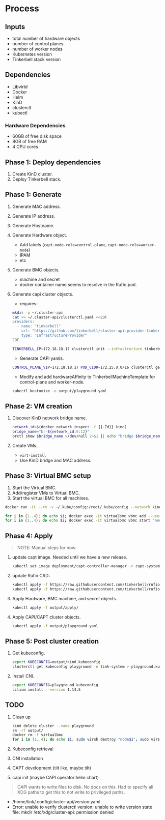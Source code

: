 # Process

## Inputs

* total number of hardware objects
* number of control planes
* number of worker nodes
* Kubernetes version
* Tinkerbell stack version

## Dependencies

* Libvirtd
* Docker
* Helm
* KinD
* clusterctl
* kubectl

### Hardware Dependencies

* 60GB of free disk space
* 8GB of free RAM
* 4 CPU cores

## Phase 1: Deploy dependencies

1. Create KinD cluster.
1. Deploy Tinkerbell stack.

## Phase 1: Generate

1. Generate MAC address.
1. Generate IP address.
1. Generate Hostname.
1. Generate Hardware object.
   * Add labels (`capt-node-role=control-plane`, `capt-node-role=worker-node`)
   * IPAM
   * etc
1. Generate BMC objects.
   * machine and secret
   * docker container name seems to resolve in the Rufio pod.
1. Generate capi cluster objects.
   * requires:

   ```bash
   mkdir -p ~/.cluster-api
   cat >> ~/.cluster-api/clusterctl.yaml <<EOF
   providers:
     - name: "tinkerbell"
       url: "https://github.com/tinkerbell/cluster-api-provider-tinkerbell/releases/v0.4.0/infrastructure-components.yaml"
       type: "InfrastructureProvider"
   EOF

   TINKERBELL_IP=172.18.18.17 clusterctl init --infrastructure tinkerbell
   ```

   * Generate CAPI yamls.

   ```bash
   CONTROL_PLANE_VIP=172.18.18.17 POD_CIDR=172.25.0.0/16 clusterctl generate cluster playground --kubernetes-version v1.23.5 --control-plane-machine-count=1 --worker-machine-count=2 --target-namespace=tink-system --write-to playground.yaml
   ```

   * Modify and add hardwareAffinity to TinkerbellMachineTemplate for control-plane and worker-node.

   ```bash
   kubectl kustomize -o output/playground.yaml
   ```

## Phase 2: VM creation

1. Discover KinD network bridge name.

    ```bash
    network_id=$(docker network inspect -f {{.Id}} kind)
    bridge_name="br-${network_id:0:12}"
    brctl show $bridge_name >/dev/null 2>&1 || echo "bridge $bridge_name does not exist"
    ```

1. Create VMs.
   * `virt-install`
   * Use KinD bridge and MAC address.

## Phase 3: Virtual BMC setup

1. Start the Virtual BMC.
1. Add/register VMs to Virtual BMC.
1. Start the virtual BMC for all machines.

```bash
docker run -it --rm -v ~/.kube/config:/root/.kube/config --network kind -v /var/run/libvirt/libvirt-sock-ro:/var/run/libvirt/libvirt-sock-ro -v /var/run/libvirt/libvirt-sock:/var/run/libvirt/libvirt-sock -v /var/run/docker.sock:/var/run/docker.sock capt-playground

for i in {1..4}; do echo $i; docker exec -it virtualbmc vbmc add --username admin --password password --port "623$i" --no-daemon "node$i"; done
for i in {1..4}; do echo $i; docker exec -it virtualbmc vbmc start "node$i"; done
```

## Phase 4: Apply

> NOTE: Manual steps for now.

1. update capt image. Needed until we have a new release.

   ```bash
   kubectl set image deployment/capt-controller-manager -n capt-system manager=reg.weinstocklabs.com/tinkerbell/capt-amd64:latest
   ```

1. update Rufio CRD:

   ```bash
   kubectl apply -f https://raw.githubusercontent.com/tinkerbell/rufio/main/config/crd/bases/bmc.tinkerbell.org_machines.yaml
   kubectl apply -f https://raw.githubusercontent.com/tinkerbell/rufio/main/config/crd/bases/bmc.tinkerbell.org_tasks.yaml
   ```

1. Apply Hardware, BMC machine, and secret objects.

   ```bash
   kubectl apply -f output/apply/
   ```

1. Apply CAPI/CAPT cluster objects.

   ```bash
   kubectl apply -f output/playground.yaml
   ```

## Phase 5: Post cluster creation

1. Get kubeconfig.

   ```bash
   export KUBECONFIG=output/kind.kubeconfig
   clusterctl get kubeconfig playground -n tink-system > playground.kubeconfig 
   ```

1. Install CNI.

   ```bash
   export KUBECONFIG=playground.kubeconfig
   cilium install --version 1.14.5
   ```

## TODO

1. Clean up

   ```bash
   kind delete cluster --name playground
   rm -rf output/
   docker rm -f virtualbmc
   for i in {1..4}; do echo $i; sudo virsh destroy "node$i"; sudo virsh undefine "node$i" --remove-all-storage --nvram; done
   ```

1. Kubeconfig retrieval
1. CNI installation
1. CAPT development (tilt like, maybe tilt)
1. capi init (maybe CAPI operator helm chart)

> CAPI wants to write files to disk. No docs on this. Had to specify all XDG paths to get this to not write to privileged paths.

* /home/tink/.config/cluster-api/version.yaml
* Error: unable to verify clusterctl version: unable to write version state file: mkdir /etc/xdg/cluster-api: permission denied
